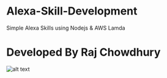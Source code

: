 # Alexa-Skill-Development
Simple Alexa Skills using Nodejs &amp; AWS Lamda

   # Developed By Raj Chowdhury

![alt text](https://cdn-images-1.medium.com/max/2000/1*omv7_w5zSLPlZp5rdAYCZA.png)












